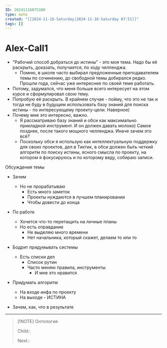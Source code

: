 ```yaml
---
ID: 20241116075100
type: note
created: "[[2024-11-16-Saturday|2024-11-16-Saturday 07:51]]"
tags: []
---
```

#  Alex-Call1

- "Рабочий способ добраться до истины" - это моя тема. Надо бы её раскрыть, доказать, получается, по ходу челленджа.
	- Помню, в школе часто выбирал предложенные преподавателем темы по сочинению, до свободной темы добирался редко. Прошли года, сейчас уже интереснее по своей теме работать.
- Потому, задумался, что меня больше всего интересует на этом курсе и сформулировал свою тему.
- Попробую её раскрыть. В крайнем случае - пойму, что это не так и тогда не буду в будущем использовать базу знаний для поиска истины - по интересующему проекту-цели. Наверное)
- Почему мне это интересно, важно.
	- Я рассматриваю базу знаний и обси как максимально прикладной инструмент. И он должен давать молоко) Самое позднее, после такого мощного челленджа. Иначе зачем это всё?
	- Поскольку обси я использую как интеллектуальную поддержку для своих проектов, дел в Тиктик, в обси должен быть четкий алгоритм по поиску истины, ясного смысла по проекту, на котором я фокусируюсь и по которому веду, собираю записи.

Обсуждения темы
- Зачем
	- Но не прорабатываю
		- Есть много заметок 
		- Проекты нуждаются в лучшем планировании
		- Чтобы довести до конца
- По работе
	- Хочется что-то перетащить на личные планы
	- Но есть оправдание
		- Не выделяю много времени
		- Нет начальника, который скажет, делаем то или то
- Бодрит придумывать системы
	- Есть списки дел
		- Список рутин
		- Часто меняю правила, инструменты
			- И мне это нравится
- Придумать алгоритм
	- На входе инфа по проекту
	- На выходе - ИСТИНА

- Зачем, как, что в результате



---


> [!NOTE] Онтология
> 
> Child:: 
> 
> Next:: 
